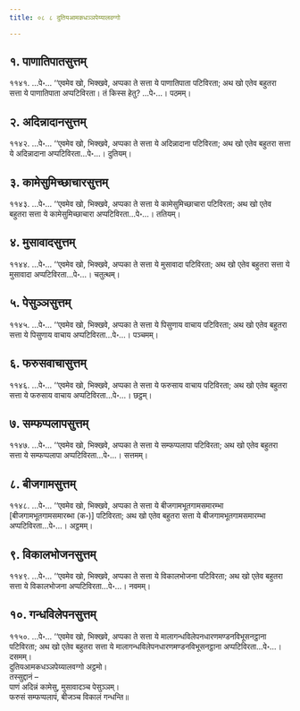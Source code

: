 ```yaml
---
title: ०८ ८ दुतियआमकधञ्ञपेय्यालवग्गो

---
```



## १. पाणातिपातसुत्तम्

११४१. …पे॰… ‘‘एवमेव खो, भिक्खवे, अप्पका ते सत्ता ये पाणातिपाता पटिविरता; अथ खो एतेव बहुतरा सत्ता ये पाणातिपाता अप्पटिविरता। तं किस्स हेतु? …पे॰…। पठमम्।  


## २. अदिन्नादानसुत्तम्

११४२. …पे॰… ‘‘एवमेव खो, भिक्खवे, अप्पका ते सत्ता ये अदिन्नादाना पटिविरता; अथ खो एतेव बहुतरा सत्ता ये अदिन्नादाना अप्पटिविरता…पे॰…। दुतियम्।  


## ३. कामेसुमिच्छाचारसुत्तम्

११४३. …पे॰… ‘‘एवमेव खो, भिक्खवे, अप्पका ते सत्ता ये कामेसुमिच्छाचारा पटिविरता; अथ खो एतेव बहुतरा सत्ता ये कामेसुमिच्छाचारा अप्पटिविरता…पे॰…। ततियम्।  


## ४. मुसावादसुत्तम्

११४४. …पे॰… ‘‘एवमेव खो, भिक्खवे, अप्पका ते सत्ता ये मुसावादा पटिविरता; अथ खो एतेव बहुतरा सत्ता ये मुसावादा अप्पटिविरता…पे॰…। चतुत्थम्।  


## ५. पेसुञ्ञसुत्तम्

११४५. …पे॰… ‘‘एवमेव खो, भिक्खवे, अप्पका ते सत्ता ये पिसुणाय वाचाय पटिविरता; अथ खो एतेव बहुतरा सत्ता ये पिसुणाय वाचाय अप्पटिविरता…पे॰…। पञ्चमम्।  


## ६. फरुसवाचासुत्तम्

११४६. …पे॰… ‘‘एवमेव खो, भिक्खवे, अप्पका ते सत्ता ये फरुसाय वाचाय पटिविरता; अथ खो एतेव बहुतरा सत्ता ये फरुसाय वाचाय अप्पटिविरता…पे॰…। छट्ठम्।  


## ७. सम्फप्पलापसुत्तम्

११४७. …पे॰… ‘‘एवमेव खो, भिक्खवे, अप्पका ते सत्ता ये सम्फप्पलापा पटिविरता; अथ खो एतेव बहुतरा सत्ता ये सम्फप्पलापा अप्पटिविरता…पे॰…। सत्तमम्।  


## ८. बीजगामसुत्तम्

११४८. …पे॰… ‘‘एवमेव खो, भिक्खवे, अप्पका ते सत्ता ये बीजगामभूतगामसमारम्भा [बीजगामभूतगामसमारब्भा (क॰)] पटिविरता; अथ खो एतेव बहुतरा सत्ता ये बीजगामभूतगामसमारम्भा अप्पटिविरता…पे॰…। अट्ठमम्।  


## ९. विकालभोजनसुत्तम्

११४९. …पे॰… ‘‘एवमेव खो, भिक्खवे, अप्पका ते सत्ता ये विकालभोजना पटिविरता; अथ खो एतेव बहुतरा सत्ता ये विकालभोजना अप्पटिविरता…पे॰…। नवमम्।  


## १०. गन्धविलेपनसुत्तम्

११५०. …पे॰… ‘‘एवमेव खो, भिक्खवे, अप्पका ते सत्ता ये मालागन्धविलेपनधारणमण्डनविभूसनट्ठाना पटिविरता; अथ खो एतेव बहुतरा सत्ता ये मालागन्धविलेपनधारणमण्डनविभूसनट्ठाना अप्पटिविरता…पे॰…। दसमम्।  
दुतियआमकधञ्ञपेय्यालवग्गो अट्ठमो।  
तस्सुद्दानं –  
पाणं अदिन्नं कामेसु, मुसावादञ्च पेसुञ्ञम्।  
फरुसं सम्फप्पलापं, बीजञ्च विकालं गन्धन्ति॥  